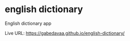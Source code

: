 # english dictionary

English dictionary app
 
Live URL: https://gabedavaa.github.io/english-dictionary/
